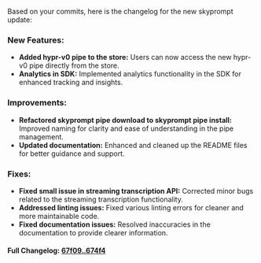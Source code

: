 Based on your commits, here is the changelog for the new skyprompt update:

### **New Features:**
- **Added hypr-v0 pipe to the store:** Users can now access the new hypr-v0 pipe directly from the store.
- **Analytics in SDK:** Implemented analytics functionality in the SDK for enhanced tracking and insights.

### **Improvements:**
- **Refactored skyprompt pipe download to skyprompt pipe install:** Improved naming for clarity and ease of understanding in the pipe management.
- **Updated documentation:** Enhanced and cleaned up the README files for better guidance and support.

### **Fixes:**
- **Fixed small issue in streaming transcription API:** Corrected minor bugs related to the streaming transcription functionality.
- **Addressed linting issues:** Fixed various linting errors for cleaner and more maintainable code.
- **Fixed documentation issues:** Resolved inaccuracies in the documentation to provide clearer information.

#### **Full Changelog:** [67f09..674f4](https://github.com/mediar-ai/skyprompt/compare/67f09..674f4)

